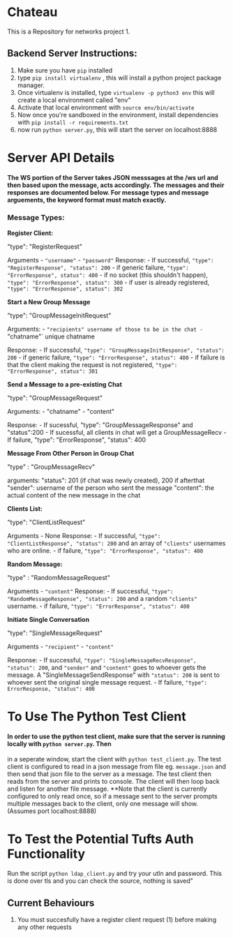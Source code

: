 # Chateau

This is a Repository for networks project 1.

## Backend Server Instructions: 

1) Make sure you have `pip` installed
2) type `pip install virtualenv` , this will install a python project package manager. 
3) Once virtualenv is installed, type `virtualenv -p python3 env` this will create a local environment called "env"
4) Activate that local environment with `source env/bin/activate`
5) Now once you're sandboxed in the environment, install dependencies with `pip install -r requirements.txt` 
6) now run `python server.py`, this will start the server on localhost:8888



# Server API Details

#### The WS portion of the Server takes JSON messsages at the /ws url and then based upon the message, acts accordingly. The messages and their responses are documented below. For message types and message arguements, the keyword format must match exactly.

### Message Types:

**Register Client:** 

"type": "RegisterRequest"

Arguments
	- `"username"`
	- `"password"`
Response:
	- If successful, `"type": "RegisterResponse", "status": 200`
	- if generic failure, `"type": "ErrorResponse", status": 400` 
	- if no socket (this shouldn't happen), `"type": "ErrorResponse", status": 300` 
	- if user is already registered, `"type": "ErrorResponse", status": 302` 


**Start a New Group Message**

"type": "GroupMessageInitRequest"

Arguments:
	- `"recipients" username of those to be in the chat
	- `"chatname"` unique chatname

Response:
	- If successful, `"type": "GroupMessageInitResponse", "status": 200`
	- if generic failure, `"type": "ErrorResponse", status": 400` 
	- if failure is that the client making the request is not registered, `"type": "ErrorResponse", status": 301`

**Send a Message to a pre-existing Chat**

"type": "GroupMessageRequest"

Arguments: 
	- "chatname"
	- "content"

Response:
	- If sucessful, "type": "GroupMessageResponse" and "status":200 
	- If sucessful, all clients in chat will get a GroupMessageRecv
	- If failure, "type": "ErrorResponse", "status": 400


**Message From Other Person in Group Chat**

"type" : "GroupMessageRecv"

arguments: 
	"status": 201 (if chat was newly created), 200 if afterthat
	"sender": username of the person who sent the message
	"content": the actual content of the new message in the chat



**Clients List:** 

"type": "ClientListRequest"

Arguments
	- None
Response:
	- If successful, `"type": "ClientListResponse", "status": 200` and an array of `"clients"` usernames who are online. 
	- if failure, `"type": "ErrorResponse", "status": 400` 


**Random Message:** 

"type" : "RandomMessageRequest"

Arguments
	- `"content"`
Response:
	- If successful, `"type": "RandomMessageResponse", "status": 200` and a random `"clients"` username. 
	- if failure, `"type": "ErrorResponse", "status": 400` 

**Initiate Single Conversation**

"type": "SingleMessageRequest"

Arguments
	- `"recipient"`
	- `"content"`

Response:
	- If successful, `"type": "SingleMessageRecvResponse", "status": 200`, and `"sender"` and `"content"` goes to whoever gets the message. A "SingleMessageSendResponse" with `"status": 200` is sent to whoever sent the original single message request.
	- If failure, `"type": ErrorResponse, "status": 400`




# To Use The Python Test Client
#### In order to use the python test client, make sure that the server is running locally with `python server.py`. Then
in a seperate window, start the client with `python test_client.py`. The test client is configured to read in a json message from file eg. `message.json` and then send that json file to the server as a message. The test client then reads from the server and prints to console. The client will then loop back and listen for another file message. **Note that the client is currently configured to only read once, so if a message sent to the server prompts multiple messages back to the client, only one message will show. (Assumes port localhost:8888)

# To Test the Potential Tufts Auth Functionality
Run the script `python ldap_client.py` and try your utln and password. This is done over tls and you can check the source, nothing is saved"


## Current Behaviours
1) You must succesfully have a register client request (1) before making any other requests
